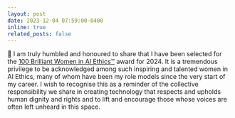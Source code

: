 ```yaml
---
layout: post
date: 2023-12-04 07:59:00-0400
inline: true
related_posts: false
---
```


:star2: I am truly humbled and honoured to share that I have been selected for the <a href="https://womeninaiethics.org/">100 Brilliant Women in AI Ethics™</a> award for 2024. It is a tremendous privilege to be acknowledged among such inspiring and talented women in AI Ethics, many of whom have been my role models since the very start of my career. I wish to recognise this as a reminder of the collective responsibility we share in creating technology that respects and upholds human dignity and rights and to lift and encourage those whose voices are often left unheard in this space.